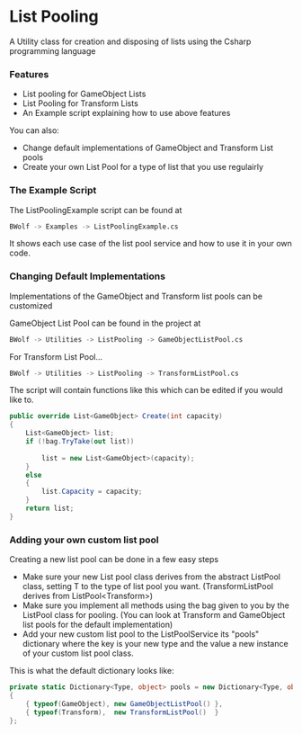 # List Pooling

A Utility class for creation and disposing of lists using the Csharp programming language

### Features

  - List pooling for GameObject Lists
  - List Pooling for Transform Lists
  - An Example script explaining how to use above features


You can also:
  - Change default implementations of GameObject and Transform List pools
  - Create your own List Pool for a type of list that you use regulairly
  
### The Example Script

The ListPoolingExample script can be found at

```sh
BWolf -> Examples -> ListPoolingExample.cs
```

It shows each use case of the list pool service and how to use it in your own code.

### Changing Default Implementations

Implementations of the GameObject and Transform list pools can be customized

GameObject List Pool can be found in the project at

```sh
BWolf -> Utilities -> ListPooling -> GameObjectListPool.cs
```

For Transform List Pool...

```sh
BWolf -> Utilities -> ListPooling -> TransformListPool.cs
```

The script will contain functions like this which can be edited if you would like to.

```csharp
public override List<GameObject> Create(int capacity)
{
    List<GameObject> list;
    if (!bag.TryTake(out list))
     
        list = new List<GameObject>(capacity);
    }
    else
    {
        list.Capacity = capacity;
    }
    return list;
}
```

### Adding your own custom list pool 

Creating a new list pool can be done in a few easy steps

- Make sure your new List pool class derives from the abstract ListPool class, setting T to the type of list pool you want. (TransformListPool derives from ListPool\<Transform\>)
- Make sure you implement all methods using the bag given to you by the ListPool class for pooling. (You can look at Transform and GameObject list pools for the default implementation)
- Add your new custom list pool to the ListPoolService its "pools" dictionary where the key is your new type and the value a new instance of your custom list pool class.

This is what the default dictionary looks like:
```csharp
private static Dictionary<Type, object> pools = new Dictionary<Type, object>
{
    { typeof(GameObject), new GameObjectListPool() },
    { typeof(Transform),  new TransformListPool()  }
};
```
